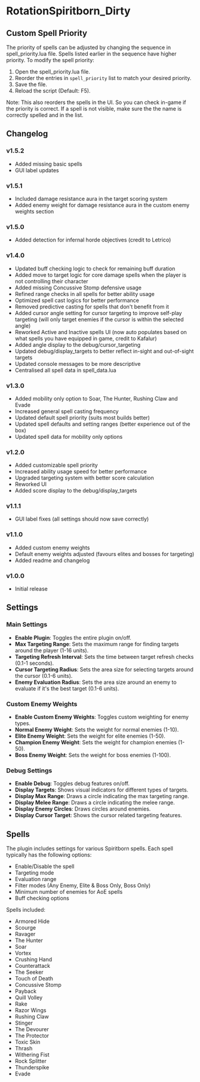 # RotationSpiritborn_Dirty

## Custom Spell Priority

The priority of spells can be adjusted by changing the sequence in spell_priority.lua file. Spells listed earlier in the sequence have higher priority. To modify the spell priority:

1. Open the spell_priority.lua file.
2. Reorder the entries in `spell_priority` list to match your desired priority.
3. Save the file.
4. Reload the script (Default: F5).

Note: This also reorders the spells in the UI. So you can check in-game if the priority is correct. If a spell is not visible, make sure the the name is correctly spelled and in the list.

## Changelog
### v1.5.2
- Added missing basic spells
- GUI label updates

### v1.5.1
- Included damage resistance aura in the target scoring system
- Added enemy weight for damage resistance aura in the custom enemy weights section

### v1.5.0
- Added detection for infernal horde objectives (credit to Letrico)

### v1.4.0
- Updated buff checking logic to check for remaining buff duration
- Added move to target logic for core damage spells when the player is not controlling their character
- Added missing Concussive Stomp defensive usage
- Refined range checks in all spells for better ability usage
- Optimized spell cast logics for better performance
- Removed predictive casting for spells that don't benefit from it
- Added cursor angle setting for cursor targeting to improve self-play targeting (will only target enemies if the cursor is within the selected angle)
- Reworked Active and Inactive spells UI (now auto populates based on what spells you have equipped in game, credit to Kafalur) 
- Added angle display to the debug/cursor_targeting
- Updated debug/display_targets to better reflect in-sight and out-of-sight targets
- Updated console messages to be more descriptive
- Centralised all spell data in spell_data.lua

### v1.3.0
- Added mobility only option to Soar, The Hunter, Rushing Claw and Evade
- Increased general spell casting frequency
- Updated default spell priority (suits most builds better)
- Updated spell defaults and setting ranges (better experience out of the box)
- Updated spell data for mobility only options

### v1.2.0
- Added customizable spell priority
- Increased ability usage speed for better performance
- Upgraded targeting system with better score calculation
- Reworked UI
- Added score display to the debug/display_targets

### v1.1.1
- GUI label fixes (all settings should now save correctly)

### v1.1.0
- Added custom enemy weights
- Default enemy weights adjusted (favours elites and bosses for targeting)
- Added readme and changelog

### v1.0.0
- Initial release

## Settings

### Main Settings

- **Enable Plugin**: Toggles the entire plugin on/off.
- **Max Targeting Range**: Sets the maximum range for finding targets around the player (1-16 units).
- **Targeting Refresh Interval**: Sets the time between target refresh checks (0.1-1 seconds).
- **Cursor Targeting Radius**: Sets the area size for selecting targets around the cursor (0.1-6 units).
- **Enemy Evaluation Radius**: Sets the area size around an enemy to evaluate if it's the best target (0.1-6 units).

### Custom Enemy Weights

- **Enable Custom Enemy Weights**: Toggles custom weighting for enemy types.
- **Normal Enemy Weight**: Sets the weight for normal enemies (1-10).
- **Elite Enemy Weight**: Sets the weight for elite enemies (1-50).
- **Champion Enemy Weight**: Sets the weight for champion enemies (1-50).
- **Boss Enemy Weight**: Sets the weight for boss enemies (1-100).

### Debug Settings

- **Enable Debug**: Toggles debug features on/off.
- **Display Targets**: Shows visual indicators for different types of targets.
- **Display Max Range**: Draws a circle indicating the max targeting range.
- **Display Melee Range**: Draws a circle indicating the melee range.
- **Display Enemy Circles**: Draws circles around enemies.
- **Display Cursor Target**: Shows the cursor related targeting features.

## Spells

The plugin includes settings for various Spiritborn spells. Each spell typically has the following options:

- Enable/Disable the spell
- Targeting mode
- Evaluation range
- Filter modes (Any Enemy, Elite & Boss Only, Boss Only)
- Minimum number of enemies for AoE spells
- Buff checking options

Spells included:

- Armored Hide
- Scourge
- Ravager
- The Hunter
- Soar
- Vortex
- Crushing Hand
- Counterattack
- The Seeker
- Touch of Death
- Concussive Stomp
- Payback
- Quill Volley
- Rake
- Razor Wings
- Rushing Claw
- Stinger
- The Devourer
- The Protector
- Toxic Skin
- Thrash
- Withering Fist
- Rock Splitter
- Thunderspike
- Evade
